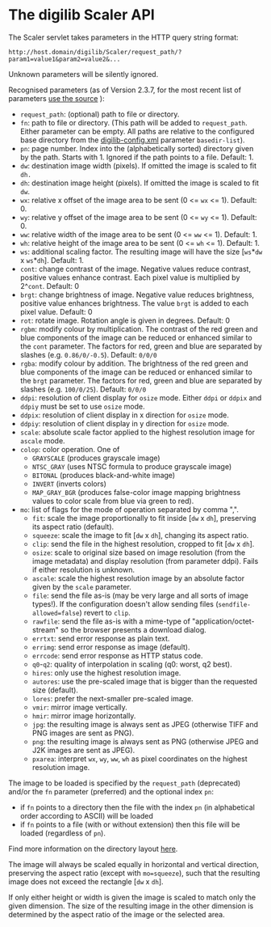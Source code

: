 # The digilib Scaler API

The Scaler servlet takes parameters in the HTTP query string format:

	http://host.domain/digilib/Scaler/request_path/?param1=value1&param2=value2&... 

Unknown parameters will be silently ignored.

Recognised parameters (as of Version 2.3.7, for the most recent list of 
parameters 
[use the source](https://sourceforge.net/p/digilib/code/ci/default/tree/servlet/src/main/java/digilib/conf/DigilibServletRequest.java)
):

- `request_path`: (optional) path to file or directory.
- `fn`: path to file or directory. (This path will be added to
    `request_path`. Either parameter can be empty. 
    All paths are relative to the configured base directory 
    from the [digilib-config.xml](digilib-config.html) parameter `basedir-list`). 
- `pn`: page number. Index into the (alphabetically sorted)
    directory given by the path. Starts with 1. Ignored if the path
    points to a file. Default: 1.
- `dw`: destination image width (pixels). If omitted the image is
    scaled to fit `dh.`
- `dh`: destination image height (pixels). If omitted the image
    is scaled to fit `dw`.
- `wx`: relative x offset of the image area to be sent (0 <=
    `wx` <= 1). Default: 0.
- `wy`: relative y offset of the image area to be sent (0 <=
    `wy` <= 1). Default: 0.
- `ww`: relative width of the image area to be sent (0 <= `ww`
    <= 1). Default: 1.
- `wh`: relative height of the image area to be sent (0 <= `wh`
    <= 1). Default: 1.
- `ws`: additional scaling factor. The resulting image will have
    the size \[`ws`\*`dw` x `ws`\*`dh`\]. Default: 1.
- `cont`: change contrast of the image. Negative values reduce
    contrast, positive values enhance contrast. Each pixel value is
    multiplied by 2^`cont`. Default: 0
- `brgt`: change brightness of image. Negative value reduces
    brightness, positive value enhances brightness. The value `brgt` is
    added to each pixel value. Default: 0
- `rot`: rotate image. Rotation angle is given in degrees.
    Default: 0
- `rgbm`: modify colour by multiplication. The contrast of the
    red green and blue components of the image can be reduced or
    enhanced similar to the `cont` parameter. The factors for red, green
    and blue are separated by slashes (e.g. `0.86/0/-0.5`).
    Default: `0/0/0`
- `rgba`: modify colour by addition. The brightness of the red
    green and blue components of the image can be reduced or enhanced
    similar to the `brgt` parameter. The factors for red, green and blue
    are separated by slashes (e.g. `100/0/25`). Default: `0/0/0`
- `ddpi`: resolution of client display for `osize` mode. Either
    `ddpi` or `ddpix` and `ddpiy` must be set to use `osize` mode.
- `ddpix`: resolution of client display in x direction for
    `osize` mode.
- `ddpiy`: resolution of client display in y direction for
    `osize` mode.
- `scale`: absolute scale factor applied to the highest resolution image
    for `ascale` mode.
- `colop`: color operation. One of 
    - `GRAYSCALE` (produces grayscale image)
    - `NTSC_GRAY` (uses NTSC formula to produce grayscale image)
    - `BITONAL` (produces black-and-white image) 
    - `INVERT` (inverts colors)
    - `MAP_GRAY_BGR` (produces false-color image mapping brightness values to color scale from blue via green to red).
- `mo`: list of flags for the mode of operation separated by comma ",".
    - `fit`: scale the image proportionally to fit inside \[`dw` x `dh`\], preserving its aspect ratio (default).
    - `squeeze`: scale the image to fit \[`dw` x `dh`\], changing its aspect ratio.
    - `clip`: send the file in the highest resolution, cropped
        to fit \[`dw` x `dh`\].
    - `osize`: scale to original size based on image
        resolution (from the image metadata) and display resolution
        (from parameter ddpi). Fails if either resolution is unknown.
    - `ascale`: scale the highest resolution image by an absolute
    	factor given by the `scale` parameter.
    - `file`: send the file as-is (may be very large and all
        sorts of image types!). If the configuration doesn't allow sending
        files (`sendfile-allowed=false`) revert to `clip`.
    - `rawfile`: send the file as-is with a mime-type of
        "application/octet-stream" so the browser presents a download dialog.
    - `errtxt`: send error response as plain text.
    - `errimg`: send error response as image (default).
    - `errcode`: send error response as HTTP status code.
    - `q0`-`q2`: quality of interpolation in scaling (q0:
        worst, q2 best).
    - `hires`: only use the highest resolution image.
    - `autores`: use the pre-scaled image that is bigger than the requested size (default).
    - `lores`: prefer the next-smaller pre-scaled image.
    - `vmir`: mirror image vertically.
    - `hmir`: mirror image horizontally.
    - `jpg`: the resulting image is always sent as JPEG
        (otherwise TIFF and PNG images are sent as PNG).
    - `png`: the resulting image is always sent as PNG
        (otherwise JPEG and J2K images are sent as JPEG).
    - `pxarea`: interpret `wx`, `wy`, `ww`, `wh` as pixel coordinates on the highest resolution image.

The image to be loaded is specified by the `request_path`
(deprecated) and/or the `fn` parameter (preferred) and the optional
index `pn`:

- if `fn` points to a directory then the file with the index `pn`
    (in alphabetical order according to ASCII) will be loaded
- if `fn` points to a file (with or without extension) then this
    file will be loaded (regardless of `pn`).

Find more information on the directory layout [here](image-directories.html).

The image will always be scaled equally in horizontal and vertical direction,
preserving the aspect ratio (except with `mo=squeeze`),
such that the resulting image does not exceed the rectangle \[`dw` x `dh`\].

If only either height or width is given the image is scaled to match
only the given dimension. The size of the resulting image in the other
dimension is determined by the aspect ratio of the image or the selected area.
